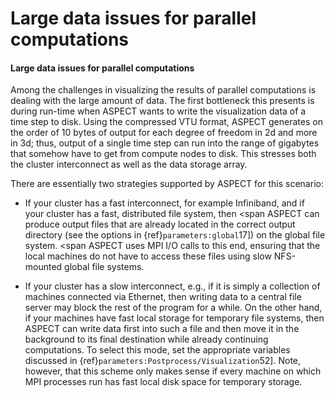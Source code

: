 # Large data issues for parallel computations

#### Large data issues for parallel computations

Among the challenges in visualizing the results of parallel computations is
dealing with the large amount of data. The first bottleneck this presents is
during run-time when ASPECT wants to write the
visualization data of a time step to disk. Using the compressed VTU format,
ASPECT generates on the order of 10 bytes of
output for each degree of freedom in 2d and more in 3d; thus, output of a
single time step can run into the range of gigabytes that somehow have to get
from compute nodes to disk. This stresses both the cluster interconnect as
well as the data storage array.

There are essentially two strategies supported by
ASPECT for this scenario:

-   If your cluster has a fast interconnect, for example Infiniband, and if
    your cluster has a fast, distributed file system, then <span
    ASPECT can produce output files that are already
    located in the correct output directory (see the options in
    {ref}`parameters:global`17]) on the global file system. <span
    ASPECT uses MPI I/O calls to this end, ensuring
    that the local machines do not have to access these files using slow
    NFS-mounted global file systems.

-   If your cluster has a slow interconnect, e.g., if it is simply a
    collection of machines connected via Ethernet, then writing data to a
    central file server may block the rest of the program for a while. On the
    other hand, if your machines have fast local storage for temporary file
    systems, then ASPECT can write data first
    into such a file and then move it in the background to its final
    destination while already continuing computations. To select this mode,
    set the appropriate variables discussed in
    {ref}`parameters:Postprocess/Visualization`52]. Note,
    however, that this scheme only makes sense if every machine on which MPI
    processes run has fast local disk space for temporary storage.

<div class="center">

</div>
